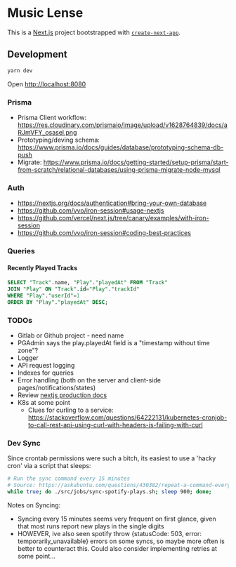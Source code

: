 # Music Lense

This is a [Next.js](https://nextjs.org/) project bootstrapped with [`create-next-app`](https://github.com/vercel/next.js/tree/canary/packages/create-next-app).

## Development

```bash
yarn dev
```

Open [http://localhost:8080](http://localhost:8080)

### Prisma

- Prisma Client workflow: https://res.cloudinary.com/prismaio/image/upload/v1628764839/docs/aRJmVFY_osasel.png
- Prototyping/deving schema: https://www.prisma.io/docs/guides/database/prototyping-schema-db-push
- Migrate: https://www.prisma.io/docs/getting-started/setup-prisma/start-from-scratch/relational-databases/using-prisma-migrate-node-mysql

### Auth

- https://nextjs.org/docs/authentication#bring-your-own-database
- https://github.com/vvo/iron-session#usage-nextjs
- https://github.com/vercel/next.js/tree/canary/examples/with-iron-session
- https://github.com/vvo/iron-session#coding-best-practices

### Queries

#### Recently Played Tracks

```sql
SELECT "Track".name, "Play"."playedAt" FROM "Track"
JOIN "Play" ON "Track".id="Play"."trackId"
WHERE "Play"."userId"=1
ORDER BY "Play"."playedAt" DESC;
```

### TODOs

- Gitlab or Github project - need name
- PGAdmin says the play.playedAt field is a "timestamp without time zone"?
- Logger
- API request logging
- Indexes for queries
- Error handling (both on the server and client-side pages/notifications/states)
- Review [nextjs production docs](https://nextjs.org/docs/going-to-production)
- K8s at some point
  - Clues for curling to a service: https://stackoverflow.com/questions/64222131/kubernetes-cronjob-to-call-rest-api-using-curl-with-headers-is-failing-with-curl

### Dev Sync

Since crontab permissions were such a bitch, its easiest to use a 'hacky cron' via a script that sleeps:

```bash
# Run the sync command every 15 minutes
# Source: https://askubuntu.com/questions/430382/repeat-a-command-every-x-interval-of-time-in-terminal
while true; do ./src/jobs/sync-spotify-plays.sh; sleep 900; done;
```

Notes on Syncing:

- Syncing every 15 minutes seems very frequent on first glance,
  given that most runs report new plays in the single digits
- HOWEVER, ive also seen spotify throw {statusCode: 503, error: temporarily_unavailable} errors on some syncs, so maybe more often is better to counteract this. Could also consider implementing retries at some point...
